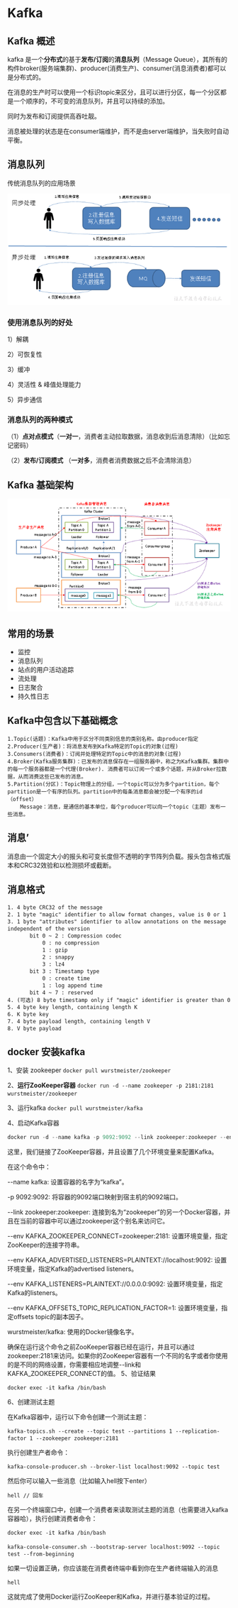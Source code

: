 # Kafka

## Kafka 概述

kafka 是一个**分布式**的基于**发布/订阅**的**消息队列**（Message Queue），其所有的构件broker(服务端集群)、producer(消费生产)、consumer(消息消费者)都可以是分布式的。

在消息的生产时可以使用一个标识topic来区分，且可以进行分区，每一个分区都是一个顺序的，不可变的消息队列，并且可以持续的添加。

同时为发布和订阅提供高吞吐靓。

消息被处理的状态是在consumer端维护，而不是由server端维护，当失败时自动平衡。

## 消息队列

传统消息队列的应用场景

![image.png](assets/1651216387014-image.png)

### 使用消息队列的好处

1）解耦

2）可恢复性

3）缓冲

4）灵活性 & 峰值处理能力

5）异步通信

### 消息队列的两种模式

（1）**点对点模式**（**一对一**，消费者主动拉取数据，消息收到后消息清除）（比如忘记密码）

（2）**发布/订阅模式** （**一对多**，消费者消费数据之后不会清除消息）


## Kafka 基础架构

![image.png](assets/1651216918476-image.png)

## 常用的场景

- 监控
- 消息队列
- 站点的用户活动追踪
- 流处理
- 日志聚合
- 持久性日志

## Kafka中包含以下基础概念

```
1.Topic(话题)：Kafka中用于区分不同类别信息的类别名称。由producer指定
2.Producer(生产者)：将消息发布到Kafka特定的Topic的对象(过程)
3.Consumers(消费者)：订阅并处理特定的Topic中的消息的对象(过程)
4.Broker(Kafka服务集群)：已发布的消息保存在一组服务器中，称之为Kafka集群。集群中的每一个服务器都是一个代理(Broker). 消费者可以订阅一个或多个话题，并从Broker拉数据，从而消费这些已发布的消息。
5.Partition(分区)：Topic物理上的分组，一个topic可以分为多个partition，每个partition是一个有序的队列。partition中的每条消息都会被分配一个有序的id（offset）
    Message：消息，是通信的基本单位，每个producer可以向一个topic（主题）发布一些消息。
```

## 消息’

消息由一个固定大小的报头和可变长度但不透明的字节阵列负载。报头包含格式版本和CRC32效验和以检测损坏或截断。

## 消息格式

```
1. 4 byte CRC32 of the message
2. 1 byte "magic" identifier to allow format changes, value is 0 or 1
3. 1 byte "attributes" identifier to allow annotations on the message independent of the version
       bit 0 ~ 2 : Compression codec
           0 : no compression
           1 : gzip
           2 : snappy
           3 : lz4
       bit 3 : Timestamp type
           0 : create time
           1 : log append time
       bit 4 ~ 7 : reserved
4. (可选) 8 byte timestamp only if "magic" identifier is greater than 0
5. 4 byte key length, containing length K
6. K byte key
7. 4 byte payload length, containing length V
8. V byte payload
```

## docker 安装kafka 

1、安装 zookeeper  `docker pull wurstmeister/zookeeper`

2、**运行ZooKeeper容器**  `docker run -d --name zookeeper -p 2181:2181 wurstmeister/zookeeper`

3、运行kafka `docker pull wurstmeister/kafka`

4、启动Kafka容器  

```go
docker run -d --name kafka -p 9092:9092 --link zookeeper:zookeeper --env KAFKA_ZOOKEEPER_CONNECT=zookeeper:2181 --env KAFKA_ADVERTISED_LISTENERS=PLAINTEXT://localhost:9092 --env KAFKA_LISTENERS=PLAINTEXT://0.0.0.0:9092 --env KAFKA_OFFSETS_TOPIC_REPLICATION_FACTOR=1 wurstmeister/kafka

```

这里，我们链接了ZooKeeper容器，并且设置了几个环境变量来配置Kafka。

在这个命令中：

--name kafka: 设置容器的名字为“kafka”。

-p 9092:9092: 将容器的9092端口映射到宿主机的9092端口。

--link zookeeper:zookeeper: 连接到名为“zookeeper”的另一个Docker容器，并且在当前的容器中可以通过zookeeper这个别名来访问它。

--env KAFKA_ZOOKEEPER_CONNECT=zookeeper:2181: 设置环境变量，指定ZooKeeper的连接字符串。

--env KAFKA_ADVERTISED_LISTENERS=PLAINTEXT://localhost:9092: 设置环境变量，指定Kafka的advertised listeners。

--env KAFKA_LISTENERS=PLAINTEXT://0.0.0.0:9092: 设置环境变量，指定Kafka的listeners。

--env KAFKA_OFFSETS_TOPIC_REPLICATION_FACTOR=1: 设置环境变量，指定offsets topic的副本因子。

wurstmeister/kafka: 使用的Docker镜像名字。

确保在运行这个命令之前ZooKeeper容器已经在运行，并且可以通过zookeeper:2181来访问。如果你的ZooKeeper容器有一个不同的名字或者你使用的是不同的网络设置，你需要相应地调整--link和KAFKA_ZOOKEEPER_CONNECT的值。
5、验证结果 

```
docker exec -it kafka /bin/bash
```

6、创建测试主题

在Kafka容器中，运行以下命令创建一个测试主题：

```
kafka-topics.sh --create --topic test --partitions 1 --replication-factor 1 --zookeeper zookeeper:2181
```

执行创建生产者命令：

```
kafka-console-producer.sh --broker-list localhost:9092 --topic test
```

然后你可以输入一些消息（比如输入hell按下enter）

```
hell // 回车
```

在另一个终端窗口中，创建一个消费者来读取测试主题的消息（也需要进入kafka容器哈），执行创建消费者命令：

```
docker exec -it kafka /bin/bash

kafka-console-consumer.sh --bootstrap-server localhost:9092 --topic test --from-beginning

```

如果一切设置正确，你应该能在消费者终端中看到你在生产者终端输入的消息

```
hell 
```

这就完成了使用Docker运行ZooKeeper和Kafka，并进行基本验证的过程。
